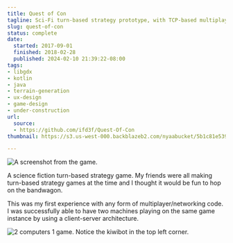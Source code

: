 ```yaml
---
title: Quest of Con
tagline: Sci-Fi turn-based strategy prototype, with TCP-based multiplayer!
slug: quest-of-con
status: complete
date:
  started: 2017-09-01
  finished: 2018-02-28
  published: 2024-02-10 21:39:22-08:00
tags:
- libgdx
- kotlin
- java
- terrain-generation
- ux-design
- game-design
- under-construction
url:
  source:
  - https://github.com/ifd3f/Quest-Of-Con
thumbnail: https://s3.us-west-000.backblazeb2.com/nyaabucket/5b1c81e53991bf1a88d2ab01b0f476ca7189448fb0fba879309afe23817f1d84/game-screenshot.png

---
```


![A screenshot from the game.](https://s3.us-west-000.backblazeb2.com/nyaabucket/5b1c81e53991bf1a88d2ab01b0f476ca7189448fb0fba879309afe23817f1d84/game-screenshot.png)

A science fiction turn-based strategy game. My friends were all making
turn-based strategy games at the time and I thought it would be fun to hop on
the bandwagon.

This was my first experience with any form of multiplayer/networking code. I was
successfully able to have two machines playing on the same game instance by
using a client-server architecture.

![2 computers 1 game. Notice the kiwibot in the top left corner.](https://s3.us-west-000.backblazeb2.com/nyaabucket/90fcbaf7fbf18d31aaf61081cf586f9db5763ad787714bf42d70913844debbc6/multiplayer.jpg)